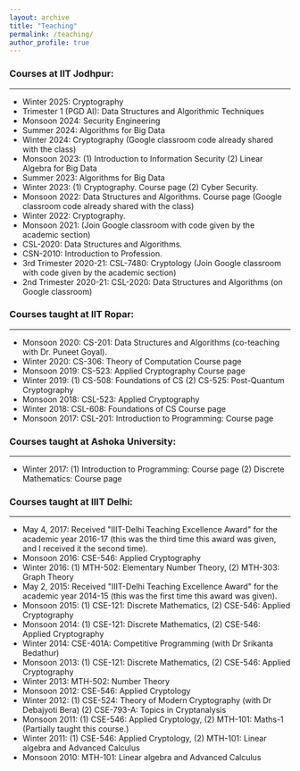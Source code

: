 ```yaml
---
layout: archive
title: "Teaching"
permalink: /teaching/
author_profile: true
---
```


### Courses at IIT Jodhpur:
----
+ Winter 2025: Cryptography
+ Trimester 1 (PGD AI): Data Structures and Algorithmic Techniques 
+ Monsoon 2024: Security Engineering   
+ Summer 2024: Algorithms for Big Data 
+ Winter 2024: Cryptography (Google classroom code already shared with the class)
+ Monsoon 2023: (1) Introduction to Information Security (2) Linear Algebra for Big Data
+ Summer 2023: Algorithms for Big Data
+ Winter 2023: (1) Cryptography. Course page  (2) Cyber Security.
+ Monsoon 2022: Data Structures and Algorithms. Course page (Google classroom code already shared with the class)
+ Winter 2022: Cryptography. 
+ Monsoon 2021: (Join Google classroom with code given by the academic section)
+ CSL-2020: Data Structures and Algorithms.
+ CSN-2010: Introduction to Profession.
+ 3rd Trimester 2020-21: CSL-7480: Cryptology  (Join Google classroom with code given by the academic section) 
+ 2nd Trimester 2020-21: CSL-2020: Data Structures and Algorithms (on Google classroom)

### Courses taught at IIT Ropar:
----

+  Monsoon 2020: CS-201: Data Structures and Algorithms (co-teaching with Dr. Puneet Goyal).
+ Winter 2020: CS-306: Theory of Computation Course page
+ Monsoon 2019: CS-523: Applied Cryptography Course page
+ Winter 2019: (1) CS-508: Foundations of CS  (2) CS-525: Post-Quantum Cryptography 
+ Monsoon 2018: CSL-523: Applied Cryptography 
+ Winter 2018: CSL-608: Foundations of CS Course page
+ Monsoon 2017: CSL-201: Introduction to Programming: Course page

### Courses taught at Ashoka University:
---

+ Winter 2017: (1)  Introduction to Programming: Course page  (2) Discrete Mathematics: Course page

### Courses taught at IIIT Delhi:
---- 

+ May 4, 2017: Received "IIIT-Delhi Teaching Excellence Award" for the academic year 2016-17 (this was the third time this award was given, and I received it the second time).
+ Monsoon 2016: CSE-546: Applied Cryptography
+ Winter 2016: (1) MTH-502: Elementary Number Theory,  (2) MTH-303: Graph Theory
+ May 2, 2015: Received "IIIT-Delhi Teaching Excellence Award" for the academic year 2014-15 (this was the first time this award was given).
+ Monsoon 2015:  (1) CSE-121: Discrete Mathematics,   (2) CSE-546: Applied Cryptography
+ Monsoon 2014:  (1) CSE-121: Discrete Mathematics,   (2) CSE-546: Applied Cryptography
+ Winter 2014:   CSE-401A: Competitive Programming (with Dr Srikanta Bedathur) 
+ Monsoon 2013: (1) CSE-121: Discrete Mathematics,     (2) CSE-546: Applied Cryptography 
+ Winter 2013:  MTH-502: Number Theory
+ Monsoon 2012: CSE-546: Applied Cryptology
+ Winter 2012:  (1) CSE-524: Theory of Modern Cryptography (with Dr Debajyoti Bera) (2) CSE-793-A: Topics in Cryptanalysis
+ Monsoon 2011: (1) CSE-546: Applied Cryptology,    (2) MTH-101: Maths-1 (Partially taught this course.)
+ Winter 2011: (1) CSE-546: Applied Cryptology,     (2) MTH-101: Linear algebra and Advanced Calculus
+ Monsoon 2010: MTH-101: Linear algebra and Advanced Calculus
